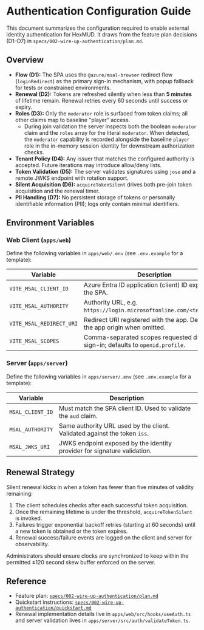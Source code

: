 # Authentication Configuration Guide

This document summarizes the configuration required to enable external identity authentication for HexMUD. It draws from the feature plan decisions (D1–D7) in `specs/002-wire-up-authentication/plan.md`.

## Overview

- **Flow (D1):** The SPA uses the `@azure/msal-browser` redirect flow (`loginRedirect`) as the primary sign-in mechanism, with popup fallback for tests or constrained environments.
- **Renewal (D2):** Tokens are refreshed silently when less than **5 minutes** of lifetime remain. Renewal retries every 60 seconds until success or expiry.
- **Roles (D3):** Only the `moderator` role is surfaced from token claims; all other claims map to baseline "player" access.
	- During join validation the server inspects both the boolean `moderator` claim and the `roles` array for the literal `moderator`. When detected, the `moderator` capability is recorded alongside the baseline `player` role in the in-memory session identity for downstream authorization checks.
- **Tenant Policy (D4):** Any issuer that matches the configured authority is accepted. Future iterations may introduce allow/deny lists.
- **Token Validation (D5):** The server validates signatures using `jose` and a remote JWKS endpoint with rotation support.
- **Silent Acquisition (D6):** `acquireTokenSilent` drives both pre-join token acquisition and the renewal timer.
- **PII Handling (D7):** No persistent storage of tokens or personally identifiable information (PII); logs only contain minimal identifiers.

## Environment Variables

### Web Client (`apps/web`)

Define the following variables in `apps/web/.env` (see `.env.example` for a template):

| Variable | Description |
|----------|-------------|
| `VITE_MSAL_CLIENT_ID` | Azure Entra ID application (client) ID exposed to the SPA. |
| `VITE_MSAL_AUTHORITY` | Authority URL, e.g. `https://login.microsoftonline.com/<tenantId>/`. |
| `VITE_MSAL_REDIRECT_URI` | Redirect URI registered with the app. Defaults to the app origin when omitted. |
| `VITE_MSAL_SCOPES` | Comma-separated scopes requested during sign-in; defaults to `openid,profile`. |

### Server (`apps/server`)

Define the following variables in `apps/server/.env` (see `.env.example` for a template):

| Variable | Description |
|----------|-------------|
| `MSAL_CLIENT_ID` | Must match the SPA client ID. Used to validate the `aud` claim. |
| `MSAL_AUTHORITY` | Same authority URL used by the client. Validated against the token `iss`. |
| `MSAL_JWKS_URI` | JWKS endpoint exposed by the identity provider for signature validation. |

## Renewal Strategy

Silent renewal kicks in when a token has fewer than five minutes of validity remaining:

1. The client schedules checks after each successful token acquisition.
2. Once the remaining lifetime is under the threshold, `acquireTokenSilent` is invoked.
3. Failures trigger exponential backoff retries (starting at 60 seconds) until a new token is obtained or the token expires.
4. Renewal success/failure events are logged on the client and server for observability.

Administrators should ensure clocks are synchronized to keep within the permitted ±120 second skew buffer enforced on the server.

## Reference

- Feature plan: [`specs/002-wire-up-authentication/plan.md`](../specs/002-wire-up-authentication/plan.md)
- Quickstart instructions: [`specs/002-wire-up-authentication/quickstart.md`](../specs/002-wire-up-authentication/quickstart.md)
- Renewal implementation details live in `apps/web/src/hooks/useAuth.ts` and server validation lives in `apps/server/src/auth/validateToken.ts`.
